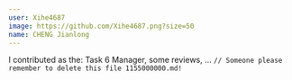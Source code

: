 ```yaml
---
user: Xihe4687
image: https://github.com/Xihe4687.png?size=50
name: CHENG Jianlong
---
```

I contributed as the: Task 6 Manager, some reviews, ... `// Someone please remember to delete this file 1155000000.md!`

<!-- 
Note: Please put down your own information, and register your real contribution. Check the md syntax and DO NOT set up a table...
-->

